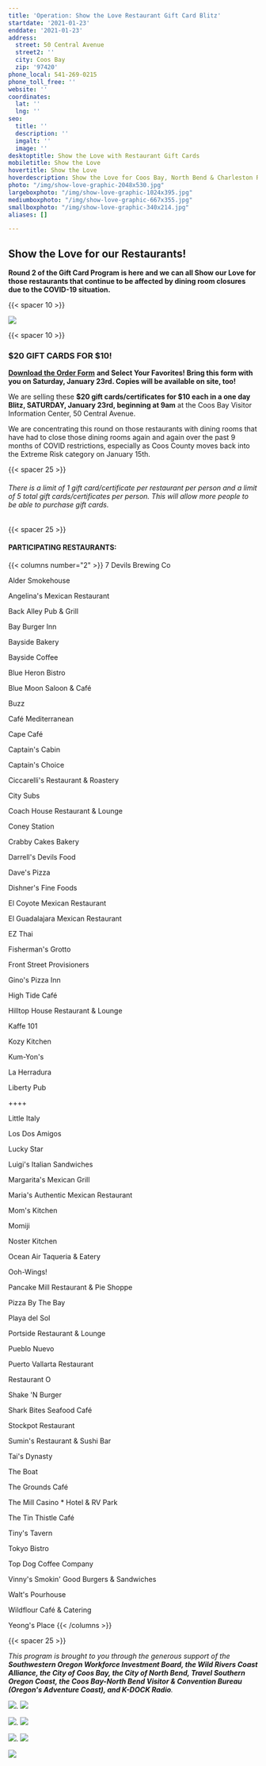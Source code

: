 ```yaml
---
title: 'Operation: Show the Love Restaurant Gift Card Blitz'
startdate: '2021-01-23'
enddate: '2021-01-23'
address:
  street: 50 Central Avenue
  street2: ''
  city: Coos Bay
  zip: '97420'
phone_local: 541-269-0215
phone_toll_free: ''
website: ''
coordinates:
  lat: ''
  lng: ''
seo:
  title: ''
  description: ''
  imgalt: ''
  image: ''
desktoptitle: Show the Love with Restaurant Gift Cards
mobiletitle: Show the Love
hovertitle: Show the Love
hoverdescription: Show the Love for Coos Bay, North Bend & Charleston Restaurants!
photo: "/img/show-love-graphic-2048x530.jpg"
largeboxphoto: "/img/show-love-graphic-1024x395.jpg"
mediumboxphoto: "/img/show-love-graphic-667x355.jpg"
smallboxphoto: "/img/show-love-graphic-340x214.jpg"
aliases: []

---
```

## Show the Love for our Restaurants!

**Round 2 of the Gift Card Program is here and we can all Show our Love for those restaurants that continue to be affected by dining room closures due to the COVID-19 situation.**

{{< spacer 10 >}}

![](/img/show-love-graphic-2048x530.jpg)

{{< spacer 10 >}}

### $20 GIFT CARDS FOR $10!

[**Download the Order Form**](/img/Round_2_order_form.pdf) **and Select Your Favorites! Bring this form with you on Saturday, January 23rd. Copies will be available on site, too!**

We are selling these **$20 gift cards/certificates for $10 each in a one day Blitz, SATURDAY, January 23rd, beginning at 9am** at the Coos Bay Visitor Information Center, 50 Central Avenue.

We are concentrating this round on those restaurants with dining rooms that have had to close those dining rooms again and again over the past 9 months of COVID restrictions, especially as Coos County moves back into the Extreme Risk category on January 15th.

{{< spacer 25 >}}

###### _There is a limit of 1 gift card/certificate per restaurant per person and a limit of 5 total gift cards/certificates per person. This will allow more people to be able to purchase gift cards._

{{< spacer 25 >}}

#### PARTICIPATING RESTAURANTS:

{{< columns number="2" >}} 7 Devils Brewing Co

Alder Smokehouse

Angelina's Mexican Restaurant

Back Alley Pub & Grill

Bay Burger Inn

Bayside Bakery

Bayside Coffee

Blue Heron Bistro

Blue Moon Saloon & Café

Buzz

Café Mediterranean

Cape Café

Captain's Cabin

Captain's Choice

Ciccarelli's Restaurant & Roastery

City Subs

Coach House Restaurant & Lounge

Coney Station

Crabby Cakes Bakery

Darrell's Devils Food

Dave's Pizza

Dishner's Fine Foods

El Coyote Mexican Restaurant

El Guadalajara Mexican Restaurant

EZ Thai

Fisherman's Grotto

Front Street Provisioners

Gino's Pizza Inn

High Tide Café

Hilltop House Restaurant & Lounge

Kaffe 101

Kozy Kitchen

Kum-Yon's

La Herradura

Liberty Pub

\++++

Little Italy

Los Dos Amigos

Lucky Star

Luigi's Italian Sandwiches

Margarita's Mexican Grill

Maria's Authentic Mexican Restaurant

Mom's Kitchen

Momiji

Noster Kitchen

Ocean Air Taqueria & Eatery

Ooh-Wings!

Pancake Mill Restaurant & Pie Shoppe

Pizza By The Bay

Playa del Sol

Portside Restaurant & Lounge

Pueblo Nuevo

Puerto Vallarta Restaurant

Restaurant O

Shake 'N Burger

Shark Bites Seafood Café

Stockpot Restaurant

Sumin's Restaurant & Sushi Bar

Tai's Dynasty

The Boat

The Grounds Café

The Mill Casino * Hotel & RV Park

The Tin Thistle Café

Tiny's Tavern

Tokyo Bistro

Top Dog Coffee Company

Vinny's Smokin' Good Burgers & Sandwiches

Walt's Pourhouse

Wildflour Café & Catering

Yeong's Place {{< /columns >}}

{{< spacer 25 >}}

_This program is brought to you through the generous support of the **Southwestern Oregon Workforce Investment Board, the Wild Rivers Coast Alliance, the City of Coos Bay, the City of North Bend, Travel Southern Oregon Coast, the Coos Bay-North Bend Visitor & Convention Bureau (Oregon's Adventure Coast), and K-DOCK Radio**._

![](/img/sowib-png.png).        ![](/img/wrca_clearbg.png)

![](/img/city-cb-logo-color.gif).        ![](/img/city-of-north-bend-logo-color.jpg)

![](/img/tsoc-logo.jpg).     ![](/img/kdock.png)

![](/img/oac-logo-2018-sm.jpg)